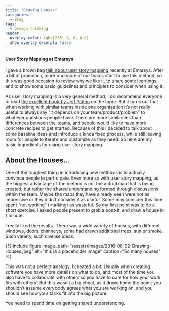```yaml
---
title: "Drawing Houses"
categories:
  - Blog
tags:
  - Design thinking
header:
  overlay_color: rgba(255, 0, 0, 0.8)
  show_overlay_excerpt: false
---
```


#### User Story Mapping at Emarsys

I gave a brown bag [talk about user story mapping](https://prezi.com/6t76xvoiprc8/user-story-mapping/) recently at Emarsys. After a bit of promotion, more and more of our teams start to use this method, so this was good occasion to review why we like it, to share some learnings, and to show some basic guidelines and principles to consider when using it.

As user story mapping is a very general method, I do recommend everyone to read [the excellent book by Jeff Patton](http://shop.oreilly.com/product/0636920033851.do) on the topic. But it turns out that when working with similar teams inside one organisation it’s not really useful to always say “it depends on your team/product/problem” to whatever questions people have. There are more similarities than differences between the teams, and people would like to have more concrete recipes to get started. Because of this I decided to talk about some baseline ideas and introduce a kinda fixed process, while still leaving room for people to iterate and customize as they need. So here are my basic ingredients for using user story mapping.

## About the Houses…

One of the toughest thing in introducing new methods is to actually convince people to participate. Even more so with user story mapping, as the biggest advantage of the method is not the actual map that is being created, but rather the shared understanding formed through discussions within the team. Maybe the maps they have already seen were not as impressive or they didn’t consider it as useful. Some may consider this time spent “not working” (=talking) as wasteful. So my first point was to do a short exercise. I asked people present to grab a post-it, and draw a house in 1 minute.

I really liked the results. There was a wide variety of houses, with different windows, doors, chimneys, some had drawn additional trees, sun or smoke. Such variety, such diverse ideas.

{% include figure image_path="/assets/images/2016-08-02-Drawing-Houses.jpeg" alt="this is a placeholder image" caption="So many houses" %}

This was not a perfect analogy, I cheated a bit. Usually when creating software you have more details on what to do, and most of the time you also have to collaborate with others so you have to care for how your work fits with others’. But this wasn’t a big cheat, as it drove home the point: you shouldn’t assume everybody agrees what you are working on, and you should see how your tasks fit into the big picture.

You need to spend time on getting shared understanding.
